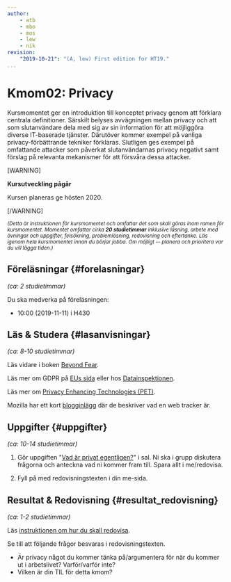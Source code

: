 ```yaml
---
author:
    - atb
    - mbo
    - mos
    - lew
    - nik
revision:
    "2019-10-21": "(A, lew) First edition for HT19."
...
```

Kmom02: Privacy
==================================

Kursmomentet ger en introduktion till konceptet privacy genom att förklara centrala definitioner. Särskilt belyses avvägningen mellan privacy och att som slutanvändare dela med sig av sin information för att möjliggöra diverse IT-baserade tjänster. Därutöver kommer exempel på vanliga privacy-förbättrande tekniker förklaras. Slutligen ges exempel på omfattande attacker som påverkat slutanvändarnas privacy negativt samt förslag på relevanta mekanismer för att försvåra dessa attacker.

[WARNING]

**Kursutveckling pågår**

Kursen planeras ge hösten 2020.

[/WARNING]



<!--more-->

<small><i>(Detta är instruktionen för kursmomentet och omfattar det som skall göras inom ramen för kursmomentet. Momentet omfattar cirka **20 studietimmar** inklusive läsning, arbete med övningar och uppgifter, felsökning, problemlösning, redovisning och eftertanke. Läs igenom hela kursmomentet innan du börjar jobba. Om möjligt -- planera och prioritera var du vill lägga tiden.)</i></small>



Föreläsningar  {#forelasningar}
---------------------------------

*(ca: 2 studietimmar)*

Du ska medverka på föreläsningen:

* 10:00 (2019-11-11) i H430



Läs &amp; Studera  {#lasanvisningar}
---------------------------------

*(ca: 8-10 studietimmar)*

Läs vidare i boken [Beyond Fear](/kunskap/boken-beyond-fear).

Läs mer om GDPR på [EUs sida](https://gdpr.eu/) eller hos [Datainspektionen](https://www.datainspektionen.se/lagar--regler/dataskyddsforordningen/).

Läs mer om [Privacy Enhancing Technologies (PET)](https://www.priv.gc.ca/en/opc-actions-and-decisions/research/explore-privacy-research/2017/pet_201711/).

Mozilla har ett kort [blogginlägg](https://blog.mozilla.org/firefox/what-is-a-web-tracker/) där de beskriver vad en web tracker är.

Uppgifter  {#uppgifter}
-------------------------------------------

*(ca: 10-14 studietimmar)*

1. Gör uppgiften "[Vad är privat egentligen?](uppgift/diskussion-vad-ar-privat-egentligen)" i sal. Ni ska i grupp diskutera frågorna och anteckna vad ni kommer fram till. Spara allt i me/redovisa.

1. Fyll på med redovisningstexten i din me-sida.


Resultat & Redovisning  {#resultat_redovisning}
-----------------------------------------------

*(ca: 1-2 studietimmar)*

Läs [instruktionen om hur du skall redovisa](./../redovisa).

Se till att följande frågor besvaras i redovisningstexten.

* Är privacy något du kommer tänka på/argumentera för när du kommer ut i arbetslivet? Varför/varför inte?
* Vilken är din TIL för detta kmom?

